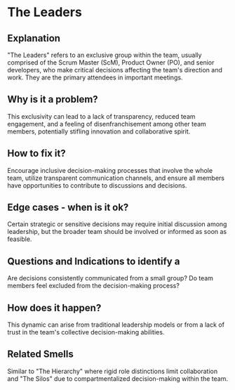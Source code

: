 # The Leaders
## Explanation
"The Leaders" refers to an exclusive group within the team, usually comprised of the Scrum Master (ScM), Product Owner (PO), and senior developers, who make critical decisions affecting the team's direction and work. They are the primary attendees in important meetings.

## Why is it a problem?
This exclusivity can lead to a lack of transparency, reduced team engagement, and a feeling of disenfranchisement among other team members, potentially stifling innovation and collaborative spirit.

## How to fix it?
Encourage inclusive decision-making processes that involve the whole team, utilize transparent communication channels, and ensure all members have opportunities to contribute to discussions and decisions.

## Edge cases - when is it ok?
Certain strategic or sensitive decisions may require initial discussion among leadership, but the broader team should be involved or informed as soon as feasible.

## Questions and Indications to identify a
Are decisions consistently communicated from a small group?
Do team members feel excluded from the decision-making process?

## How does it happen?
This dynamic can arise from traditional leadership models or from a lack of trust in the team's collective decision-making abilities.

## Related Smells
Similar to "The Hierarchy" where rigid role distinctions limit collaboration and "The Silos" due to compartmentalized decision-making within the team.